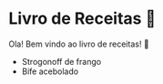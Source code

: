 # Livro de Receitas :book:

Ola! Bem vindo ao livro de receitas! :walking:

- Strogonoff de frango
- Bife acebolado



